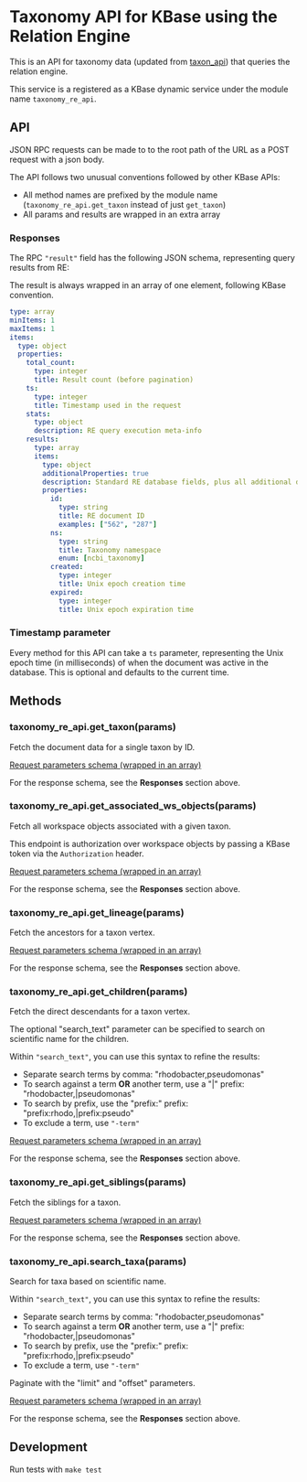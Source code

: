 # Taxonomy API for KBase using the Relation Engine

This is an API for taxonomy data (updated from [taxon_api](https://github.com/kbase/taxon_api)) that queries the relation engine.

This service is a registered as a KBase dynamic service under the module name `taxonomy_re_api`.

## API

JSON RPC requests can be made to to the root path of the URL as a POST request with a json body.

The API follows two unusual conventions followed by other KBase APIs:
* All method names are prefixed by the module name (`taxonomy_re_api.get_taxon` instead of just `get_taxon`)
* All params and results are wrapped in an extra array

### Responses

The RPC `"result"` field has the following JSON schema, representing query results from RE:

The result is always wrapped in an array of one element, following KBase convention.

```yaml
type: array
minItems: 1
maxItems: 1
items:
  type: object
  properties:
    total_count:
      type: integer
      title: Result count (before pagination)
    ts:
      type: integer
      title: Timestamp used in the request
    stats:
      type: object
      description: RE query execution meta-info
    results:
      type: array
      items:
        type: object
        additionalProperties: true
        description: Standard RE database fields, plus all additional document-specific fields.
        properties:
          id:
            type: string
            title: RE document ID
            examples: ["562", "287"]
          ns:
            type: string
            title: Taxonomy namespace
            enum: [ncbi_taxonomy]
          created:
            type: integer
            title: Unix epoch creation time
          expired:
            type: integer
            title: Unix epoch expiration time
```

### Timestamp parameter

Every method for this API can take a `ts` parameter, representing the Unix
epoch time (in milliseconds) of when the document was active in the
database. This is optional and defaults to the current time.

## Methods

### taxonomy_re_api.get_taxon(params)

Fetch the document data for a single taxon by ID.

[Request parameters schema (wrapped in an array)](src/server/schemas/get_taxon.yaml)

For the response schema, see the **Responses** section above.

### taxonomy_re_api.get_associated_ws_objects(params)

Fetch all workspace objects associated with a given taxon.

This endpoint is authorization over workspace objects by passing a KBase token via the `Authorization` header.

[Request parameters schema (wrapped in an array)](src/server/schemas/get_associated_ws_objects.yaml)

For the response schema, see the **Responses** section above.

### taxonomy_re_api.get_lineage(params)

Fetch the ancestors for a taxon vertex.

[Request parameters schema (wrapped in an array)](src/server/schemas/get_lineage.yaml)

For the response schema, see the **Responses** section above.

### taxonomy_re_api.get_children(params)

Fetch the direct descendants for a taxon vertex.

The optional "search_text" parameter can be specified to search on scientific name for the children.

Within `"search_text"`, you can use this syntax to refine the results:
* Separate search terms by comma: "rhodobacter,pseudomonas"
* To search against a term **OR** another term, use a "|" prefix: "rhodobacter,|pseudomonas"
* To search by prefix, use the "prefix:" prefix: "prefix:rhodo,|prefix:pseudo"
* To exclude a term, use `"-term"`

[Request parameters schema (wrapped in an array)](/src/server/schemas/get_children.yaml)

For the response schema, see the **Responses** section above.

### taxonomy_re_api.get_siblings(params)

Fetch the siblings for a taxon.

[Request parameters schema (wrapped in an array)](/src/server/schemas/get_siblings.yaml)

For the response schema, see the **Responses** section above.

### taxonomy_re_api.search_taxa(params)

Search for taxa based on scientific name.

Within `"search_text"`, you can use this syntax to refine the results:
* Separate search terms by comma: "rhodobacter,pseudomonas"
* To search against a term **OR** another term, use a "|" prefix: "rhodobacter,|pseudomonas"
* To search by prefix, use the "prefix:" prefix: "prefix:rhodo,|prefix:pseudo"
* To exclude a term, use `"-term"`

Paginate with the "limit" and "offset" parameters.

[Request parameters schema (wrapped in an array)](src/server/schemas/search_taxa.yaml)

For the response schema, see the **Responses** section above.

## Development

Run tests with `make test`
